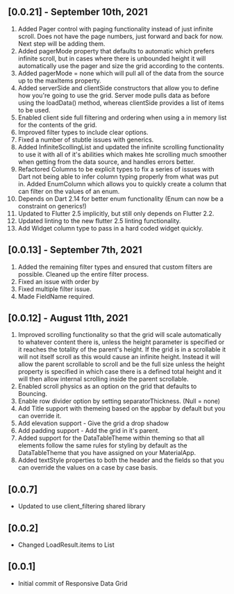## [0.0.21] - September 10th, 2021

1. Added Pager control with paging functionality instead of just infinite scroll. Does not have the page numbers, just forward and back for now. Next step will be adding them.
2. Added pagerMode property that defaults to automatic which prefers infinite scroll, but in cases where there is unbounded height it will automatically use the pager and size the grid according to the contents.
3. Added pagerMode = none which will pull all of the data from the source up to the maxItems property.
4. Added serverSide and clientSide constructors that allow you to define how you're going to use the grid. Server mode pulls data as before using the loadData() method, whereas clientSide provides a list of items to be used.
5. Enabled client side full filtering and ordering when using a in memory list for the contents of the grid.
6. Improved filter types to include clear options.
7. Fixed a number of stubtle issues with generics.
8. Added InfiniteScollingList and updated the infinite scrolling functionality to use it with all of it's abilities which makes hte scrolling much smoother when getting from the data source, and handles errors better.
9. Refactored Columns to be explicit types to fix a series of issues with Dart not being able to infer column typing properly from what was put in. Added EnumColumn which allows you to quickly create a column that can filter on the values of an enum.
10. Depends on Dart 2.14 for better enum functionality (Enum can now be a constraint on generics!)
11. Updated to Flutter 2.5 implicitly, but still only depends on Flutter 2.2.
12. Updated linting to the new flutter 2.5 linting functionality.
13. Add Widget column type to pass in a hard coded widget quickly.

## [0.0.13] - September 7th, 2021

1. Added the remaining filter types and ensured that custom filters are possible. Cleaned up the entire filter process.
2. Fixed an issue with order by
3. Fixed multiple filter issue.
4. Made FieldName required.

## [0.0.12] - August 11th, 2021

1. Improved scrolling functionality so that the grid will scale automatically to whatever content there is, unless the height parameter is specified or it reaches the totality of the parent's height. If the grid is in a scrollable it will not itself scroll as this would cause an infinite height. Instead it will allow the parent scrollable to scroll and be the full size unless the height property is specified in which case there is a defined total height and it will then allow internal scrolling inside the parent scrollable.
2. Enabled scroll physics as an option on the grid that defaults to Bouncing.
3. Enable row divider option by setting separatorThickness. (Null = none)
4. Add Title support with themeing based on the appbar by default but you can override it.
5. Add elevation support - Give the grid a drop shadow
6. Add padding support - Add the grid in it's parent.
7. Added support for the DataTableTheme within theming so that all elements follow the same rules for styling by default as the DataTableTheme that you have assigned on your MaterialApp.
8. Added textStyle properties to both the header and the fields so that you can override the values on a case by case basis.

## [0.0.7]

- Updated to use client_filtering shared library

## [0.0.2]

- Changed LoadResult.items to List<TItem>

## [0.0.1]

- Initial commit of Responsive Data Grid
